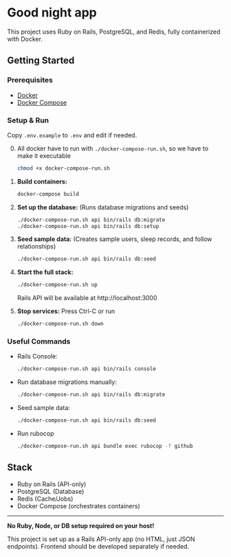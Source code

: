 # Good night app

This project uses Ruby on Rails, PostgreSQL, and Redis, fully containerized with Docker.

## Getting Started

### Prerequisites
- [Docker](https://docs.docker.com/get-docker/)
- [Docker Compose](https://docs.docker.com/compose/)

### Setup & Run

Copy `.env.example` to `.env` and edit if needed.

0. All docker have to run with `./docker-compose-run.sh`, so we have to make it executable
   ```sh
   chmod +x docker-compose-run.sh
   ```

1. **Build containers:**
   ```sh
   docker-compose build
   ```

2. **Set up the database:**
   (Runs database migrations and seeds)
   ```sh
   ./docker-compose-run.sh api bin/rails db:migrate
   ./docker-compose-run.sh api bin/rails db:setup
   ```

3. **Seed sample data:**
   (Creates sample users, sleep records, and follow relationships)
   ```sh
   ./docker-compose-run.sh api bin/rails db:seed
   ```

4. **Start the full stack:**
   ```sh
   ./docker-compose-run.sh up
   ```
   Rails API will be available at http://localhost:3000

5. **Stop services:** Press Ctrl-C or run
   ```sh
   ./docker-compose-run.sh down
   ```

### Useful Commands
- Rails Console:
  ```sh
  ./docker-compose-run.sh api bin/rails console
  ```
- Run database migrations manually:
  ```sh
  ./docker-compose-run.sh api bin/rails db:migrate
  ```
- Seed sample data:
  ```sh
  ./docker-compose-run.sh api bin/rails db:seed
  ```
- Run rubocop
  ```sh
  ./docker-compose-run.sh api bundle exec rubocop -f github
  ```

## Stack
- Ruby on Rails (API-only)
- PostgreSQL (Database)
- Redis (Cache/Jobs)
- Docker Compose (orchestrates containers)

---

**No Ruby, Node, or DB setup required on your host!**

This project is set up as a Rails API-only app (no HTML, just JSON endpoints). Frontend should be developed separately if needed.
